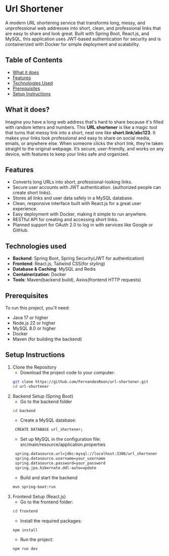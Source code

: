 # Url Shortener

A modern URL shortening service that transforms long, messy, and unprofessional web addresses into short, clean, and 
professional links that are easy to share and look great. Built with Spring Boot, React.js, and MySQL, this application 
uses JWT-based authentication for security and is containerized with Docker for simple deployment and scalability.

## Table of Contents
- [What it does](#what-it-does)
- [Features](#features)
- [Technologies Used](#technologies-used)
- [Prerequisites](#prerequisites)
- [Setup Instructions](#setup-instructions)

## What it does?
Imagine you have a long web address that's hard to share because it's filled with random letters and numbers. 
This **URL shortener** is like a magic tool that turns that messy link into a short, neat one like **short.link/abc123**. 
It makes your links look professional and easy to share on social media, emails, or anywhere else. 
When someone clicks the short link, they’re taken straight to the original webpage. 
It’s secure, user-friendly, and works on any device, with features to keep your links safe and organized.

## Features
- Converts long URLs into short, professional-looking links.
- Secure user accounts with JWT authentication. (authorized people can create short links).
- Stores all links and user data safely in a MySQL database.
- Clean, responsive interface built with React.js for a great user experience. 
- Easy deployment with Docker, making it simple to run anywhere. 
- RESTful API for creating and accessing short links. 
- Planned support for OAuth 2.0 to log in with services like Google or GitHub.

## Technologies used
- **Backend**: Spring Boot, Spring Security(JWT for authentication)
- **Frontend**: React.js, Tailwind CSS(for styling)
- **Database & Caching**: MySQL and Redis
- **Containerization**: Docker
- **Tools**: Maven(backend build), Axios(frontend HTTP requests)

## Prerequisites
To run this project, you'll need:
- Java 17 or higher
- Node.js 22 or higher
- MySQL 8.0 or higher
- Docker
- Maven (for building the backend)

## Setup Instructions
1. Clone the Repository
    - Download the project code to your computer:
    ```bash
   git clone https://github.com/FernandesReon/url-shortener.git
   cd url-shortener
   ```
2. Backend Setup (Spring Boot)
   - Go to the backend folder
    ```bash
   cd backend
   ```
   - Create a MySQL database:
   ```bash
    CREATE DATABASE url_shortener;
   ```
   - Set up MySQL in the configuration file: src/main/resource/application.properties
   ```bash
    spring.datasource.url=jdbc:mysql://localhost:3306/url_shortener
    spring.datasource.username=your_username
    spring.datasource.password=your_password
    spring.jpa.hibernate.ddl-auto=update
   ```
   - Build and start the backend
   ```bash 
   mvn spring-boot:run
   ```
3. Frontend Setup (React.js)
    - Go to the frontend folder:
   ```bash
   cd frontend
    ```
   - Install the required packages:
   ```bash
   npm install
   ```
   - Run the project:
   ```bash
   npm run dev
   ```